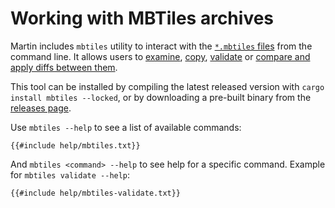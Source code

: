 # Working with MBTiles archives

Martin includes `mbtiles` utility to interact with the [`*.mbtiles` files](mbtiles-schema.md) from the command line.
It allows users to [examine](mbtiles-meta.md), [copy](mbtiles-copy.md), [validate](mbtiles-validation.md) or [compare and apply diffs between them](mbtiles-diff.md).

This tool can be installed by compiling the latest released version with `cargo install mbtiles --locked`, or by downloading a pre-built binary from the [releases page](https://github.com/maplibre/martin/releases/latest).

Use `mbtiles --help` to see a list of available commands:

```text
{{#include help/mbtiles.txt}}
```

And `mbtiles <command> --help` to see help for a specific command.
Example for `mbtiles validate --help`:

```text
{{#include help/mbtiles-validate.txt}}
```
